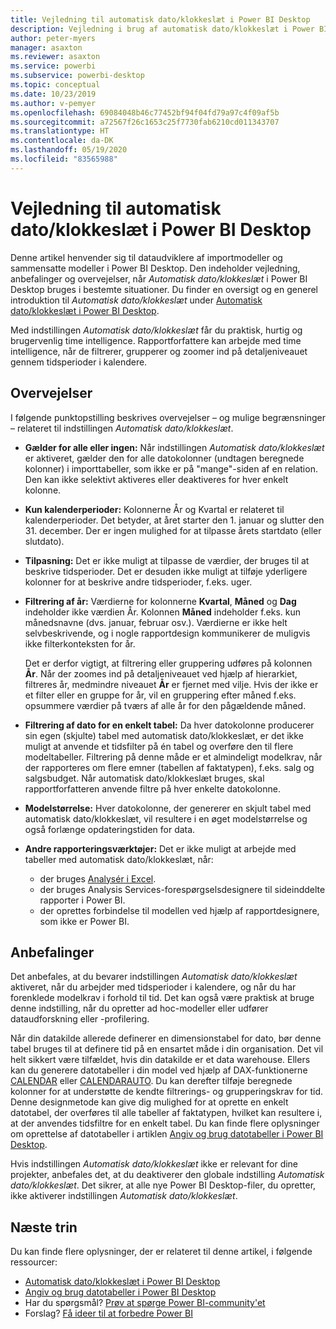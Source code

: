 ```yaml
---
title: Vejledning til automatisk dato/klokkeslæt i Power BI Desktop
description: Vejledning i brug af automatisk dato/klokkeslæt i Power BI Desktop.
author: peter-myers
manager: asaxton
ms.reviewer: asaxton
ms.service: powerbi
ms.subservice: powerbi-desktop
ms.topic: conceptual
ms.date: 10/23/2019
ms.author: v-pemyer
ms.openlocfilehash: 69084048b46c77452bf94f04fd79a97c4f09af5b
ms.sourcegitcommit: a72567f26c1653c25f7730fab6210cd011343707
ms.translationtype: HT
ms.contentlocale: da-DK
ms.lasthandoff: 05/19/2020
ms.locfileid: "83565988"
---
```

# <a name="auto-datetime-guidance-in-power-bi-desktop"></a>Vejledning til automatisk dato/klokkeslæt i Power BI Desktop

Denne artikel henvender sig til dataudviklere af importmodeller og sammensatte modeller i Power BI Desktop. Den indeholder vejledning, anbefalinger og overvejelser, når _Automatisk dato/klokkeslæt_ i Power BI Desktop bruges i bestemte situationer. Du finder en oversigt og en generel introduktion til _Automatisk dato/klokkeslæt_ under [Automatisk dato/klokkeslæt i Power BI Desktop](../transform-model/desktop-auto-date-time.md).

Med indstillingen _Automatisk dato/klokkeslæt_ får du praktisk, hurtig og brugervenlig time intelligence. Rapportforfattere kan arbejde med time intelligence, når de filtrerer, grupperer og zoomer ind på detaljeniveauet gennem tidsperioder i kalendere.

## <a name="considerations"></a>Overvejelser

I følgende punktopstilling beskrives overvejelser – og mulige begrænsninger – relateret til indstillingen _Automatisk dato/klokkeslæt_.

- **Gælder for alle eller ingen:** Når indstillingen _Automatisk dato/klokkeslæt_ er aktiveret, gælder den for alle datokolonner (undtagen beregnede kolonner) i importtabeller, som ikke er på &quot;mange&quot;-siden af en relation. Den kan ikke selektivt aktiveres eller deaktiveres for hver enkelt kolonne.
- **Kun kalenderperioder:** Kolonnerne År og Kvartal er relateret til kalenderperioder. Det betyder, at året starter den 1. januar og slutter den 31. december. Der er ingen mulighed for at tilpasse årets startdato (eller slutdato).
- **Tilpasning:** Det er ikke muligt at tilpasse de værdier, der bruges til at beskrive tidsperioder. Det er desuden ikke muligt at tilføje yderligere kolonner for at beskrive andre tidsperioder, f.eks. uger.
- **Filtrering af år:** Værdierne for kolonnerne **Kvartal**, **Måned** og **Dag** indeholder ikke værdien År. Kolonnen **Måned** indeholder f.eks. kun månedsnavne (dvs. januar, februar osv.). Værdierne er ikke helt selvbeskrivende, og i nogle rapportdesign kommunikerer de muligvis ikke filterkonteksten for år.

    Det er derfor vigtigt, at filtrering eller gruppering udføres på kolonnen **År**. Når der zoomes ind på detaljeniveauet ved hjælp af hierarkiet, filtreres år, medmindre niveauet **År** er fjernet med vilje. Hvis der ikke er et filter eller en gruppe for år, vil en gruppering efter måned f.eks. opsummere værdier på tværs af alle år for den pågældende måned.
- **Filtrering af dato for en enkelt tabel:** Da hver datokolonne producerer sin egen (skjulte) tabel med automatisk dato/klokkeslæt, er det ikke muligt at anvende et tidsfilter på én tabel og overføre den til flere modeltabeller. Filtrering på denne måde er et almindeligt modelkrav, når der rapporteres om flere emner (tabellen af faktatypen), f.eks. salg og salgsbudget. Når automatisk dato/klokkeslæt bruges, skal rapportforfatteren anvende filtre på hver enkelte datokolonne.
- **Modelstørrelse:** Hver datokolonne, der genererer en skjult tabel med automatisk dato/klokkeslæt, vil resultere i en øget modelstørrelse og også forlænge opdateringstiden for data.
- **Andre rapporteringsværktøjer:** Det er ikke muligt at arbejde med tabeller med automatisk dato/klokkeslæt, når:
  - der bruges [Analysér i Excel](../collaborate-share/service-analyze-in-excel.md).
  - der bruges Analysis Services-forespørgselsdesignere til sideinddelte rapporter i Power BI.
  - der oprettes forbindelse til modellen ved hjælp af rapportdesignere, som ikke er Power BI.

## <a name="recommendations"></a>Anbefalinger

Det anbefales, at du bevarer indstillingen _Automatisk dato/klokkeslæt_ aktiveret, når du arbejder med tidsperioder i kalendere, og når du har forenklede modelkrav i forhold til tid. Det kan også være praktisk at bruge denne indstilling, når du opretter ad hoc-modeller eller udfører dataudforskning eller -profilering.

Når din datakilde allerede definerer en dimensionstabel for dato, bør denne tabel bruges til at definere tid på en ensartet måde i din organisation. Det vil helt sikkert være tilfældet, hvis din datakilde er et data warehouse. Ellers kan du generere datotabeller i din model ved hjælp af DAX-funktionerne [CALENDAR](/dax/calendar-function-dax) eller [CALENDARAUTO](/dax/calendarauto-function-dax). Du kan derefter tilføje beregnede kolonner for at understøtte de kendte filtrerings- og grupperingskrav for tid. Denne designmetode kan give dig mulighed for at oprette en enkelt datotabel, der overføres til alle tabeller af faktatypen, hvilket kan resultere i, at der anvendes tidsfiltre for en enkelt tabel. Du kan finde flere oplysninger om oprettelse af datotabeller i artiklen [Angiv og brug datotabeller i Power BI Desktop](../transform-model/desktop-date-tables.md).

Hvis indstillingen _Automatisk dato/klokkeslæt_ ikke er relevant for dine projekter, anbefales det, at du deaktiverer den globale indstilling _Automatisk dato/klokkeslæt_. Det sikrer, at alle nye Power BI Desktop-filer, du opretter, ikke aktiverer indstillingen _Automatisk dato/klokkeslæt_.

## <a name="next-steps"></a>Næste trin

Du kan finde flere oplysninger, der er relateret til denne artikel, i følgende ressourcer:

- [Automatisk dato/klokkeslæt i Power BI Desktop](../transform-model/desktop-auto-date-time.md)
- [Angiv og brug datotabeller i Power BI Desktop](../transform-model/desktop-date-tables.md)
- Har du spørgsmål? [Prøv at spørge Power BI-community'et](https://community.powerbi.com/)
- Forslag? [Få ideer til at forbedre Power BI](https://ideas.powerbi.com/)
